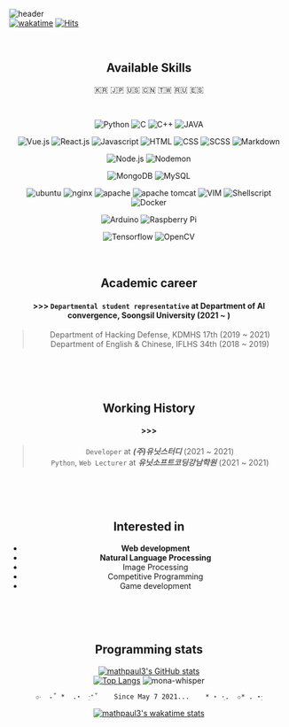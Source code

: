 ![header](https://capsule-render.vercel.app/api?type=soft&color=auto&height=150&section=header&text=mathpaul3&fontSize=70&animation=twinkling)  
[![wakatime](https://wakatime.com/badge/user/f164221c-a1d7-4aec-a719-e8aaa35d2527.svg)](https://wakatime.com/@f164221c-a1d7-4aec-a719-e8aaa35d2527)
[![Hits](https://hits.seeyoufarm.com/api/count/incr/badge.svg?url=https%3A%2F%2Fgithub.com%2Fmathpaul3%2Fhit-counter&count_bg=%238977AD&title_bg=%23333333&icon=github.svg&icon_color=%23E7E7E7&title=visitor&edge_flat=false)](https://hits.seeyoufarm.com)

<br>


<div align="center">

## Available Skills

🇰🇷 🇯🇵 🇺🇸 🇨🇳 🇹🇼 🇷🇺 🇪🇸

<br>

![Python](https://img.shields.io/badge/python-3776AB.svg?&style=flat-square&logo=Python&logoColor=white)
![C](https://img.shields.io/badge/c-A8B9CC.svg?&style=flat-square&logo=c&logoColor=white)
![C++](https://img.shields.io/badge/c%2B%2B-00599C.svg?&style=flat-square&logo=c%2B%2B&logoColor=white)
![JAVA](https://img.shields.io/badge/java-007396.svg?&style=flat-square&logo=java&logoColor=white)

![Vue.js](https://img.shields.io/badge/vue.js-4FC08D.svg?&style=flat-square&logo=vue.js&logoColor=white)
![React.js](https://img.shields.io/badge/react.js-61DAFB.svg?&style=flat-square&logo=react&logoColor=white)
![Javascript](https://img.shields.io/badge/javascript-F7DF1E.svg?&style=flat-square&logo=javascript&logoColor=white)
![HTML](https://img.shields.io/badge/html-E34F26.svg?&style=flat-square&logo=html5&logoColor=white)
![CSS](https://img.shields.io/badge/css-1572B6.svg?&style=flat-square&logo=css3&logoColor=white)
![SCSS](https://img.shields.io/badge/scss-CC6699.svg?&style=flat-square&logo=sass&logoColor=white)
![Markdown](https://img.shields.io/badge/markdown-000000.svg?&style=flat-square&logo=markdown&logoColor=white)

![Node.js](https://img.shields.io/badge/node.js-339933.svg?&style=flat-square&logo=node.js&logoColor=white)
![Nodemon](https://img.shields.io/badge/nodemon-76D04B.svg?&style=flat-square&logo=nodemon&logoColor=white)

![MongoDB](https://img.shields.io/badge/mongodb-47A248.svg?&style=flat-square&logo=mongodb&logoColor=white)
![MySQL](https://img.shields.io/badge/mysql-4479A1.svg?&style=flat-square&logo=mysql&logoColor=white)

![ubuntu](https://img.shields.io/badge/ubuntu-E95420.svg?&style=flat-square&logo=ubuntu&logoColor=white)
![nginx](https://img.shields.io/badge/nginx-009639.svg?&style=flat-square&logo=nginx&logoColor=white)
![apache](https://img.shields.io/badge/apache-D22128.svg?&style=flat-square&logo=apache&logoColor=white)
![apache tomcat](https://img.shields.io/badge/apache%20tomcat-F8DC75.svg?&style=flat-square&logo=apache%20tomcat&logoColor=white)
![VIM](https://img.shields.io/badge/vim-019733.svg?&style=flat-square&logo=vim&logoColor=white)
![Shellscript](https://img.shields.io/badge/shellscript-5391FE.svg?&style=flat-square&logo=powershell&logoColor=white)
![Docker](https://img.shields.io/badge/docker-2496ED.svg?&style=flat-square&logo=docker&logoColor=white)

![Arduino](https://img.shields.io/badge/arduino-00979D.svg?&style=flat-square&logo=arduino&logoColor=white)
![Raspberry Pi](https://img.shields.io/badge/raspberry%20pi-A22846.svg?&style=flat-square&logo=raspberry%20pi&logoColor=white)

![Tensorflow](https://img.shields.io/badge/tensorflow-FF6F00.svg?&style=flat-square&logo=tensorflow&logoColor=white)
![OpenCV](https://img.shields.io/badge/opencv-5C3EE8.svg?&style=flat-square&logo=opencv&logoColor=white)
<br>
<br><br>

## Academic career  
#### >>> `Departmental student representative` at Department of AI convergence, Soongsil University (2021 ~ )
> Department of Hacking Defense, KDMHS 17th (2019 ~ 2021)\
 Department of English & Chinese, IFLHS 34th (2018 ~ 2019)
<br>
<br><br>

## Working History
#### >>> 
  > `Developer` at **_(주)유닛스터디_** (2021 ~ 2021)\
 `Python`, `Web Lecturer` at **_유닛소프트코딩강남학원_** (2021 ~ 2021)
<br>
<br><br>

## Interested in
- **Web development**
- **Natural Language Processing**
- Image Processing
- Competitive Programming
- Game development
<br>
<br><br> 

## Programming stats 

[![mathpaul3's GitHub stats](https://github-readme-stats.vercel.app/api?username=mathpaul3&count_private=true&show_icons=true)](https://github.com/anuraghazra/github-readme-stats)  
[![Top Langs](https://github-readme-stats.vercel.app/api/top-langs/?username=mathpaul3&langs_count=30&layout=compact&hide=html,css&card_width=317)](https://github.com/anuraghazra/github-readme-stats)
<img src="https://github.githubassets.com/images/mona-whisper.gif" title="mona-whisper"> <br>

    ✩‧  ₊˚ *  .⋆  ·ฺ⁺˚    Since May 7 2021...    * ⋆ ·ฺ.  ✩* . ⋆·ฺ
  
[![mathpaul3's wakatime stats](https://github-readme-stats.vercel.app/api/wakatime?username=@mathpaul3)](https://wakatime.com/@mathpaul3)
<!-- https://github.com/anuraghazra/github-readme-stats -->

</div>





<!--
**mathpaul3/mathpaul3** is a ✨ _special_ ✨ repository because its `README.md` (this file) appears on your GitHub profile.

Here are some ideas to get you started:

- 🔭 I’m currently working on ...
- 🌱 I’m currently learning ...
- 👯 I’m looking to collaborate on ...
- 🤔 I’m looking for help with ...
- 💬 Ask me about ...
- 📫 How to reach me: ...
- 😄 Pronouns: ...
- ⚡ Fun fact: ...
-->
